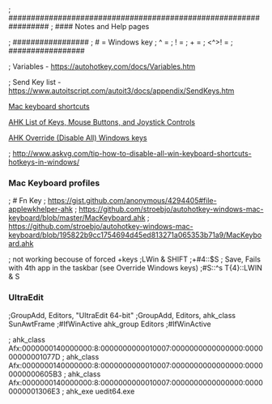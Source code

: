 ; #################################################################
; #### Notes and Help pages

; #################
; # = Windows key
; ^ = <CTRL>
; ! = <ALT>
; + = <Shift>
; <^>! = <AltGr>
; #################

; Variables - https://autohotkey.com/docs/Variables.htm

; Send Key list - https://www.autoitscript.com/autoit3/docs/appendix/SendKeys.htm

[Mac keyboard shortcuts](https://support.apple.com/en-us/HT201236)

[AHK List of Keys, Mouse Buttons, and Joystick Controls](https://autohotkey.com/docs/KeyList.htm)

[AHK Override (Disable All) Windows keys](https://autohotkey.com/docs/misc/Override.htm)

; http://www.askvg.com/tip-how-to-disable-all-win-keyboard-shortcuts-hotkeys-in-windows/

### Mac Keyboard profiles ###
; # Fn Key
; https://gist.github.com/anonymous/4294405#file-applewkhelper-ahk
; https://github.com/stroebjo/autohotkey-windows-mac-keyboard/blob/master/MacKeyboard.ahk
; https://github.com/stroebjo/autohotkey-windows-mac-keyboard/blob/195822b9cc1754694d45ed813271a065353b71a9/MacKeyboard.ahk

; not working becouse of forced <win>+keys
;LWin & SHIFT
;+#4::$S
; Save, Fails with 4th app in the taskbar (see Override Windows keys)
;#S::^s		T{4}::LWIN & S

### UltraEdit
;GroupAdd, Editors, "UltraEdit 64-bit"
;GroupAdd, Editors, ahk_class SunAwtFrame 
;#IfWinActive ahk_group Editors
;#IfWinActive

; ahk_class Afx:0000000140000000:8:0000000000010007:0000000000000000:000000000001077D
; ahk_class Afx:0000000140000000:8:0000000000010007:0000000000000000:00000000000605B3
; ahk_class Afx:0000000140000000:8:0000000000010007:0000000000000000:00000000001306E3
; ahk_exe uedit64.exe

